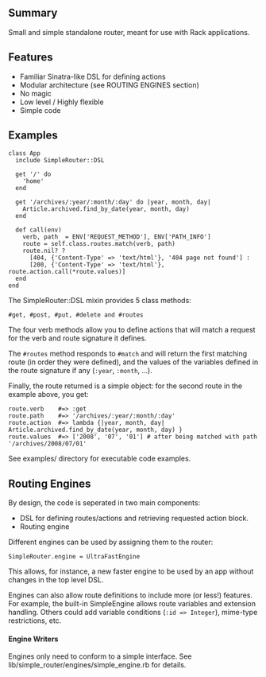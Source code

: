 
Summary
-------
Small and simple standalone router, meant for use with Rack applications.

Features
--------
* Familiar Sinatra-like DSL for defining actions
* Modular architecture (see ROUTING ENGINES section)
* No magic
* Low level / Highly flexible
* Simple code

Examples
--------

    class App
      include SimpleRouter::DSL

      get '/' do
        'home'
      end

      get '/archives/:year/:month/:day' do |year, month, day|
        Article.archived.find_by_date(year, month, day)
      end

      def call(env)
        verb, path  = ENV['REQUEST_METHOD'], ENV['PATH_INFO']
        route = self.class.routes.match(verb, path)
        route.nil? ?
          [404, {'Content-Type' => 'text/html'}, '404 page not found'] :
          [200, {'Content-Type' => 'text/html'}, route.action.call(*route.values)]
      end
    end

The SimpleRouter::DSL mixin provides 5 class methods:

    #get, #post, #put, #delete and #routes

The four verb methods allow you to define actions that will match a request for
the verb and route signature it defines.

The `#routes` method responds to `#match` and will return the first matching
route (in order they were defined), and the values of the variables defined in
the route signature if any (`:year`, `:month`, ...).

Finally, the route returned is a simple object: for the second route in the
example above, you get:

    route.verb    #=> :get
    route.path    #=> '/archives/:year/:month/:day'
    route.action  #=> lambda {|year, month, day| Article.archived.find_by_date(year, month, day) }
    route.values  #=> ['2008', '07', '01'] # after being matched with path '/archives/2008/07/01'

See examples/ directory for executable code examples.

Routing Engines
---------------
By design, the code is seperated in two main components:

* DSL for defining routes/actions and retrieving requested action block.
* Routing engine

Different engines can be used by assigning them to the router:

    SimpleRouter.engine = UltraFastEngine

This allows, for instance, a new faster engine to be used by an app without
changes in the top level DSL.

Engines can also allow route definitions to include more (or less!) features.
For example, the built-in SimpleEngine allows route variables and extension
handling. Others could add variable conditions (`:id => Integer`), mime-type
restrictions, etc.

#### Engine Writers

Engines only need to conform to a simple interface. See
lib/simple_router/engines/simple_engine.rb for details.

